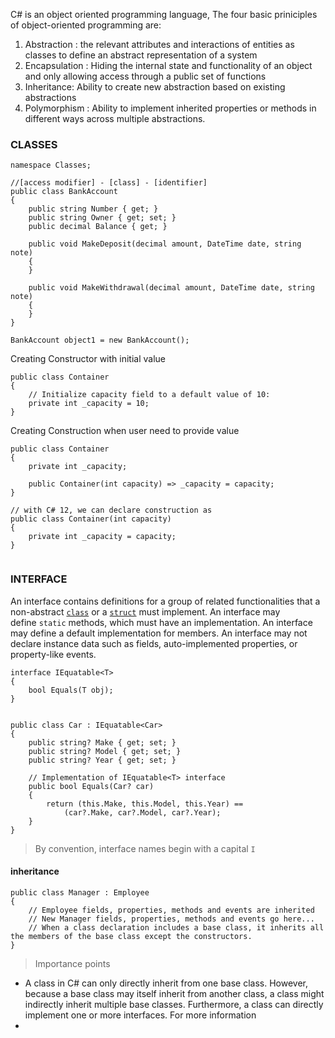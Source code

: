 
C# is an object oriented programming language, The four basic priniciples of object-oriented programming are:
1. Abstraction : the relevant attributes and interactions of entities as classes to define an abstract representation  of a system
2. Encapsulation : Hiding the internal state and functionality of an object and only allowing access through a public set of functions
3. Inheritance: Ability to create new abstraction based on existing abstractions
4. Polymorphism : Ability to implement inherited properties or methods in different ways across multiple abstractions.


### CLASSES
```
namespace Classes;

//[access modifier] - [class] - [identifier]
public class BankAccount
{
    public string Number { get; }
    public string Owner { get; set; }
    public decimal Balance { get; }

    public void MakeDeposit(decimal amount, DateTime date, string note)
    {
    }

    public void MakeWithdrawal(decimal amount, DateTime date, string note)
    {
    }
}

BankAccount object1 = new BankAccount();

```

Creating Constructor with initial value
```
public class Container
{
    // Initialize capacity field to a default value of 10:
    private int _capacity = 10;
}
```

Creating Construction when user need to provide value
```
public class Container
{
    private int _capacity;

    public Container(int capacity) => _capacity = capacity;
}

// with C# 12, we can declare construction as
public class Container(int capacity)
{
    private int _capacity = capacity;
}


```


### INTERFACE
An interface contains definitions for a group of related functionalities that a non-abstract [`class`](https://learn.microsoft.com/en-us/dotnet/csharp/language-reference/keywords/class) or a [`struct`](https://learn.microsoft.com/en-us/dotnet/csharp/language-reference/builtin-types/struct) must implement. An interface may define `static` methods, which must have an implementation. An interface may define a default implementation for members. An interface may not declare instance data such as fields, auto-implemented properties, or property-like events.
```
interface IEquatable<T>
{
    bool Equals(T obj);
}


public class Car : IEquatable<Car>
{
    public string? Make { get; set; }
    public string? Model { get; set; }
    public string? Year { get; set; }

    // Implementation of IEquatable<T> interface
    public bool Equals(Car? car)
    {
        return (this.Make, this.Model, this.Year) ==
            (car?.Make, car?.Model, car?.Year);
    }
}
```

> By convention, interface names begin with a capital `I`
#### inheritance
```
public class Manager : Employee
{
    // Employee fields, properties, methods and events are inherited
    // New Manager fields, properties, methods and events go here...
    // When a class declaration includes a base class, it inherits all the members of the base class except the constructors.
}

```

> Importance points

- A class in C# can only directly inherit from one base class. However, because a base class may itself inherit from another class, a class might indirectly inherit multiple base classes. Furthermore, a class can directly implement one or more interfaces. For more information
- 